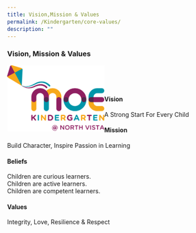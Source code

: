 ```yaml
---
title: Vision,Mission & Values
permalink: /Kindergarten/core-values/
description: ""
---
```

### Vision, Mission & Values

<img src="/images/MKNV%20Pantone.png" 
     style="width:45%" align = left>
<br><br><br>
#### Vision
A Strong Start For Every Child

#### Mission
Build Character, Inspire Passion in Learning

#### Beliefs
Children are curious learners.  
Children are active learners.  
Children are competent learners.

#### Values
Integrity, Love, Resilience & Respect